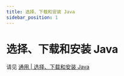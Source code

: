 ```yaml
---
title: 选择、下载和安装 Java
sidebar_position: 1
---
```


# 选择、下载和安装 Java

请见 [通用 | 选择、下载和安装 Java](https://nitwikit.yizhan.wiki/lava/overview)
